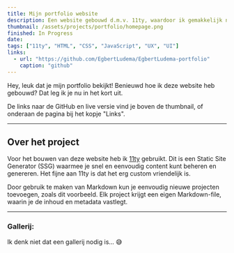 ```yaml
---
title: Mijn portfolio website
description: Een website gebouwd d.m.v. 11ty, waardoor ik gemakkelijk nieuwe projecten kan toevoegen.
thumbnail: /assets/projects/portfolio/homepage.png
finished: In Progress
date:
tags: ["11ty", "HTML", "CSS", "JavaScript", "UX", "UI"]
links:
  - url: "https://github.com/EgbertLudema/EgbertLudema-portfolio"
    caption: "github"
---
```


Hey, leuk dat je mijn portfolio bekijkt! Benieuwd hoe ik deze website heb gebouwd? Dat leg ik je nu in het kort uit.

<span class="note">De links naar de GitHub en live versie vind je boven de thumbnail, of onderaan de pagina bij het kopje "Links".</span>

---

## Over het project

Voor het bouwen van deze website heb ik [11ty](https://11ty.dev) gebruikt. Dit is een Static Site Generator (SSG) waarmee je snel en eenvoudig content kunt beheren en genereren. Het fijne aan 11ty is dat het erg custom vriendelijk is.

Door gebruik te maken van Markdown kun je eenvoudig nieuwe projecten toevoegen, zoals dit voorbeeld. Elk project krijgt een eigen Markdown-file, waarin je de inhoud en metadata vastlegt. 

---

### Gallerij:
Ik denk niet dat een gallerij nodig is... 😅